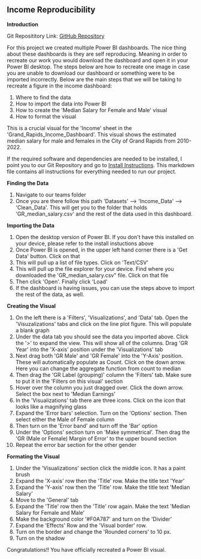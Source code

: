 ## Income Reproducibility

**Introduction**

Git Reposititory Link: [GitHub Repository](https://github.com/lafeirjo/City_Of_Grand_Rapids_Social_Impact/tree/main)

For this project we created multiple Power BI dashboards. The nice thing about these dashboards is they are self reproducing. Meaning in order to recreate our work you would download the dashboard and open it in your Power BI desktop. The steps below are how to recreate one image in case you are unable to download our dashboard or something were to be imported incorrectly. Below are the main steps that we will be taking to recreate a figure in the income dashboard:

  1. Where to find the data
  2. How to import the data into Power BI
  3. How to create the 'Median Salary for Female and Male' visual
  4. How to format the visual

This is a crucial visual for the 'Income' sheet in the 'Grand_Rapids_Income_Dashboard'. This visual shows the estimated median salary for male and females in the City of Grand Rapids from 2010-2022. 

If the required software and dependencies are needed to be installed, I point you to our Git Repository and go to [Install Instructions](https://github.com/lafeirjo/City_Of_Grand_Rapids_Social_Impact/blob/main/Install_Instructions/install.md). This markdown file contains all instructions for everything needed to run our project.

**Finding the Data**

1. Navigate to our teams folder
2. Once you are there follow this path 'Datasets' --> 'Income_Data' --> 'Clean_Data'. This will get you to the folder that holds 'GR_median_salary.csv' and the rest of the data used in this dashboard.

**Importing the Data**

1. Open the desktop version of Power BI. If you don't have this installed on your device, please refer to the install instuctions above
2. Once Power BI is opened, in the upper left hand corner there is a 'Get Data' button. Click on that
3. This will pull up a list of file types. Click on 'Text/CSV'
4. This will pull up the file explorer for your device. Find where you downloaded the 'GR_median_salary.csv" file. Click on that file
5. Then click 'Open'. Finally click 'Load'
6. If the dashboard is having issues, you can use the steps above to import the rest of the data, as well.

**Creating the Visual**

1. On the left there is a 'Filters', 'Visualizations', and 'Data' tab. Open the 'Visuzalizations' tabs and click on the line plot figure. This will populate a blank graph
2. Under the data tab you should see the data you imported above. Click the '>' to expand the view. This will show all of the columns. Drag 'GR Year' into the 'X-axis' position under the 'Visualizations' tab
3. Next drag both 'GR Male' and 'GR Female' into the 'Y-Axis' position. These will automatically populate as Count. Click on the down arrow. Here you can change the aggregate function from count to median
4. Then drag the 'GR Label (grouping)' column the 'Filters' tab. Make sure to put it in the 'Filters on this visual' section
5. Hover over the column you just dragged over. Click the down arrow. Select the box next to 'Median Earnings'
6. In the 'Visualizations' tab there are three icons. Click on the icon that looks like a magnifying glass
7. Expand the 'Error bars' selection. Turn on the 'Options' section. Then select either the Male of Female column
8. Then turn on the 'Error band' and turn off the 'Bar' option
9. Under the 'Options' section turn on 'Make symmetrical'. Then drag the 'GR (Male or Female) Margin of Error' to the upper bound section
10. Repeat the error bar section for the other gender

**Formating the Visual**

1. Under the 'Visualizations' section click the middle icon. It has a paint brush
2. Expand the 'X-axis' row then the 'Title' row. Make the title text 'Year'
3. Expand the 'Y-axis' row then the 'Title' row. Make the title text 'Median Salary'
4. Move to the 'General' tab
5. Expand the 'Title' row then the 'Title' row again. Make the text 'Median Salary for Female and Male'
6. Make the background color '#F0A787' and turn on the 'Divider'
7. Expand the 'Effects' Row and the 'Visual border' row.
8. Turn on the border and change the 'Rounded corners' to 10 px.
9. Turn on the shadow

Congratulations!! You have officially recreated a Power BI visual. 
